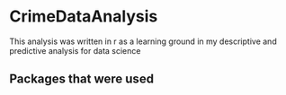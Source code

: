 # CrimeDataAnalysis
This analysis was written in r as a learning ground in my descriptive and predictive analysis for data science
## Packages that were used 
